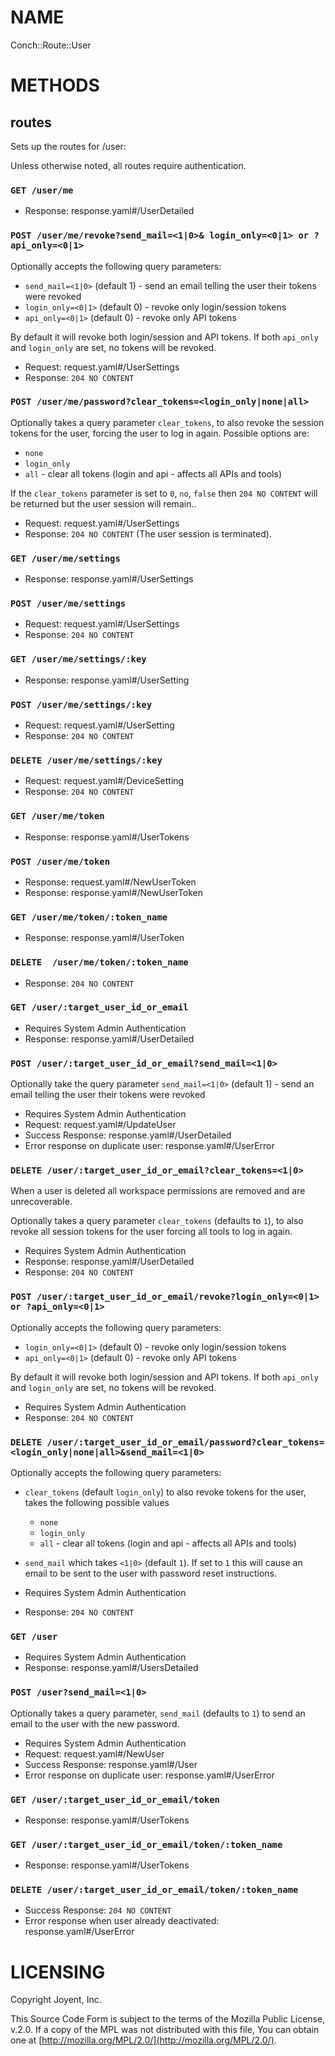 # NAME

Conch::Route::User

# METHODS

## routes

Sets up the routes for /user:

Unless otherwise noted, all routes require authentication.

### `GET /user/me`

- Response: response.yaml#/UserDetailed

### `POST /user/me/revoke?send_mail=<1|0>& login_only=<0|1> or ?api_only=<0|1>`

Optionally accepts the following query parameters:

- `send_mail=<1|0>` (default 1) - send an email telling the user their tokens were revoked
- `login_only=<0|1>` (default 0) - revoke only login/session tokens
- `api_only=<0|1>` (default 0) - revoke only  API tokens

By default it will revoke both login/session and API tokens. If both
`api_only` and `login_only` are set, no tokens will be revoked.

- Request: request.yaml#/UserSettings
- Response: `204 NO CONTENT`

### `POST /user/me/password?clear_tokens=<login_only|none|all>`

Optionally takes a query parameter `clear_tokens`, to also revoke the session
tokens for the user, forcing the user to log in again. Possible options are:

- `none`
- `login_only`
- `all` - clear all tokens (login and api - affects all APIs and tools)

If the `clear_tokens` parameter is set to `0`, `no`, `false` then
`204 NO CONTENT` will be returned but the user session will remain..

- Request: request.yaml#/UserSettings
- Response: `204 NO CONTENT` (The user session is terminated).

### `GET /user/me/settings`

- Response: response.yaml#/UserSettings

### `POST /user/me/settings`

- Request: request.yaml#/UserSettings
- Response: `204 NO CONTENT`

### `GET /user/me/settings/:key`

- Response: response.yaml#/UserSetting

### `POST /user/me/settings/:key`

- Request: request.yaml#/UserSetting
- Response: `204 NO CONTENT`

### `DELETE /user/me/settings/:key`

- Request: request.yaml#/DeviceSetting
- Response: `204 NO CONTENT`

### `GET /user/me/token`

- Response: response.yaml#/UserTokens

### `POST /user/me/token`

- Response: request.yaml#/NewUserToken
- Response: response.yaml#/NewUserToken

### `GET /user/me/token/:token_name`

- Response: response.yaml#/UserToken

### `DELETE  /user/me/token/:token_name`

- Response: `204 NO CONTENT`

### `GET /user/:target_user_id_or_email`

- Requires System Admin Authentication
- Response: response.yaml#/UserDetailed

### `POST /user/:target_user_id_or_email?send_mail=<1|0>`

Optionally take the query parameter `send_mail=<1|0>` (default 1) - send
an email telling the user their tokens were revoked

- Requires System Admin Authentication
- Request: request.yaml#/UpdateUser
- Success Response: response.yaml#/UserDetailed
- Error response on duplicate user: response.yaml#/UserError

### `DELETE /user/:target_user_id_or_email?clear_tokens=<1|0>`

When a user is deleted all workspace permissions are removed and are
unrecoverable.

Optionally takes a query parameter `clear_tokens` (defaults to `1`), to also
revoke all session tokens for the user forcing all tools to log in again.

- Requires System Admin Authentication
- Response: response.yaml#/UserDetailed
- Response: `204 NO CONTENT`

### `POST /user/:target_user_id_or_email/revoke?login_only=<0|1> or ?api_only=<0|1>`

Optionally accepts the following query parameters:

- `login_only=<0|1>` (default 0) - revoke only login/session tokens
- `api_only=<0|1>` (default 0) - revoke only  API tokens

By default it will revoke both login/session and API tokens. If both
`api_only` and `login_only` are set, no tokens will be revoked.

- Requires System Admin Authentication
- Response: `204 NO CONTENT`

### `DELETE /user/:target_user_id_or_email/password?clear_tokens=<login_only|none|all>&send_mail=<1|0>`

Optionally accepts the following query parameters:

- `clear_tokens` (default `login_only`) to also revoke tokens for the user, takes the following possible values
    - `none`
    - `login_only`
    - `all` - clear all tokens (login and api - affects all APIs and tools)
- `send_mail` which takes `<1|0>` (default `1`). If set to `1` this will cause an email to be sent to the user with password reset instructions.

- Requires System Admin Authentication
- Response: `204 NO CONTENT`

### `GET /user`

- Requires System Admin Authentication
- Response: response.yaml#/UsersDetailed

### `POST /user?send_mail=<1|0>`

Optionally takes a query parameter, `send_mail` (defaults to `1`) to send an
email to the user with the new password.

- Requires System Admin Authentication
- Request: request.yaml#/NewUser
- Success Response: response.yaml#/User
- Error response on duplicate user: response.yaml#/UserError

### `GET /user/:target_user_id_or_email/token`

- Response: response.yaml#/UserTokens

### `GET /user/:target_user_id_or_email/token/:token_name`

- Response: response.yaml#/UserTokens

### `DELETE /user/:target_user_id_or_email/token/:token_name`

- Success Response: `204 NO CONTENT`
- Error response when user already deactivated: response.yaml#/UserError

# LICENSING

Copyright Joyent, Inc.

This Source Code Form is subject to the terms of the Mozilla Public License,
v.2.0. If a copy of the MPL was not distributed with this file, You can obtain
one at [http://mozilla.org/MPL/2.0/](http://mozilla.org/MPL/2.0/).
